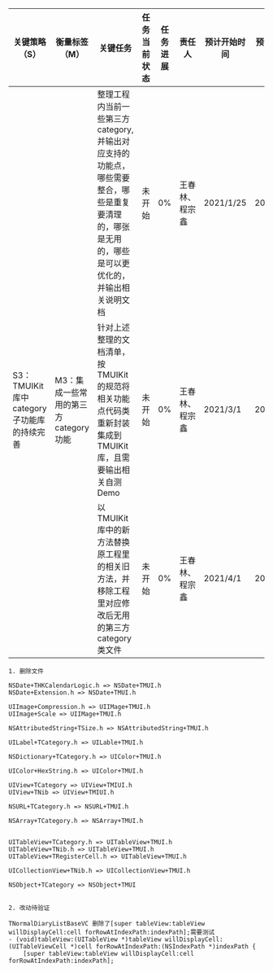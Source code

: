 

| 关键策略（S）                             | 衡量标签（M）                        | 关键任务                                                     | 任务当前状态 | 任务进展 | 责任人         | 预计开始时间 | 预计完成时间 |
| ----------------------------------------- | ------------------------------------ | ------------------------------------------------------------ | ------------ | -------- | -------------- | ------------ | ------------ |
|                                           |                                      | 整理工程内当前一些第三方category, 并输出对应支持的功能点，哪些需要整合，哪些是重复要清理的，哪张是无用的，哪些是可以更优化的，并输出相关说明文档 | 未开始       | 0%       | 王春林、程宗鑫 | 2021/1/25    | 2021/2/28    |
| S3：TMUIKit库中category子功能库的持续完善 | M3：集成一些常用的第三方category功能 | 针对上述整理的文档清单，按TMUIKit的规范将相关功能点代码类重新封装集成到TMUIKit库，且需要输出相关自测Demo | 未开始       | 0%       | 王春林、程宗鑫 | 2021/3/1     | 2021/3/31    |
|                                           |                                      | 以TMUIKit库中的新方法替换原工程里的相关旧方法，并移除工程里对应修改后无用的第三方category类文件 | 未开始       | 0%       | 王春林、程宗鑫 | 2021/4/1     | 2021/4/30    |



```
1. 删除文件

NSDate+THKCalendarLogic.h => NSDate+TMUI.h
NSDate+Extension.h => NSDate+TMUI.h

UIImage+Compression.h => UIIMage+TMUI.h
UIImage+Scale => UIIMage+TMUI.h

NSAttributedString+TSize.h => NSAttributedString+TMUI.h

UILabel+TCategory.h => UILable+TMUI.h

NSDictionary+TCategory.h => UIColor+TMUI.h

UIColor+HexString.h => UIColor+TMUI.h

UIView+TCategory => UIView+TMIUI.h
UIView+TNib => UIView+TMIUI.h

NSURL+TCategory.h => NSURL+TMUI.h

NSArray+TCategory.h => NSArray+TMUI.h


UITableView+TCategory.h => UITableView+TMUI.h
UITableView+TNib.h => UITableView+TMUI.h
UITableView+TRegisterCell.h => UITableView+TMUI.h

UICollectionView+TNib.h => UICollectionView+TMUI.h

NSObject+TCategory => NSObject+TMUI


2. 改动待验证

TNormalDiaryListBaseVC 删除了[super tableView:tableView willDisplayCell:cell forRowAtIndexPath:indexPath];需要测试
- (void)tableView:(UITableView *)tableView willDisplayCell:(UITableViewCell *)cell forRowAtIndexPath:(NSIndexPath *)indexPath {
    [super tableView:tableView willDisplayCell:cell forRowAtIndexPath:indexPath];

```

